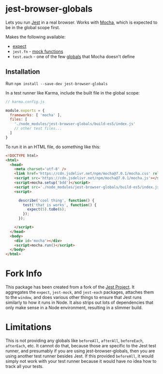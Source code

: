 
# jest-browser-globals

Lets you run [Jest] in a real browser. Works with [Mocha], which is expected to
be in the global scope first.

Makes the following available:

- [expect](https://jestjs.io/docs/en/expect)
- `jest.fn` - [mock functions](https://jestjs.io/docs/en/mock-function-api)
- `test.each` - one of the few [globals](https://jestjs.io/docs/en/api) that
  Mocha doesn't define


## Installation

Run `npm install --save-dev jest-browser-globals`

In a test runner like Karma, include the built file in the global scope:

```js
// karma.config.js

module.exports = {
  frameworks: [ 'mocha' ],
  files: [
    './node_modules/jest-browser-globals/build-es5/index.js'
    // other test files...
  ]
}
```

To run it in an HTML file, do something like this:

```html
<!DOCTYPE html>
<html>
  <head>
    <meta charset='utf-8' />
    <link href='https://cdn.jsdelivr.net/npm/mocha@7.0.1/mocha.css' rel='stylesheet' />
    <script src='https://cdn.jsdelivr.net/npm/mocha@7.0.1/mocha.js'></script>
    <script>mocha.setup('bdd')</script>
    <script src='./node_modules/jest-browser-globals/build-es5/index.js'></script>
    <script>

      describe('cool thing', function() {
        test('that is works', function() {
          expect(5).toBe(6);
        });
      });

    </script>
  </head>
  <body>
    <div id='mocha'></div>
    <script>mocha.run()</script>
  </body>
</html>
```


# Fork Info

This package has been created from a fork of the [Jest Project]. It aggregates
the `expect`, `jest-mock`, and `jest-each` packages, attaches them to the
`window`, and does various other things to ensure that Jest runs similarly to
how it runs in Node. It also strips out lots of dependencies that only make
sense in a Node environment, resulting in a slimmer build.


[Jest]: https://jestjs.io/
[Mocha]: https://mochajs.org/
[Jest Project]: https://github.com/facebook/jest

# Limitations

This is not providing any globals like `beforeAll`, `afterAll`, `beforeEach`, `afterEach`, etc.
It cannot do that, because those are specific to the Jest test runner, and presumably if
you are using jest-browser-globals, then you are using another test runner besides Jest. If
this provided `beforeAll`, it would simply not work with your test runner because it would have
no idea how to track all your tests.
